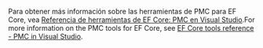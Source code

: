 <span data-ttu-id="3a183-101">Para obtener más información sobre las herramientas de PMC para EF Core, vea [Referencia de herramientas de EF Core: PMC en Visual Studio](/ef/core/miscellaneous/cli/powershell).</span><span class="sxs-lookup"><span data-stu-id="3a183-101">For more information on the PMC tools for EF Core, see [EF Core tools reference - PMC in Visual Studio](/ef/core/miscellaneous/cli/powershell).</span></span>